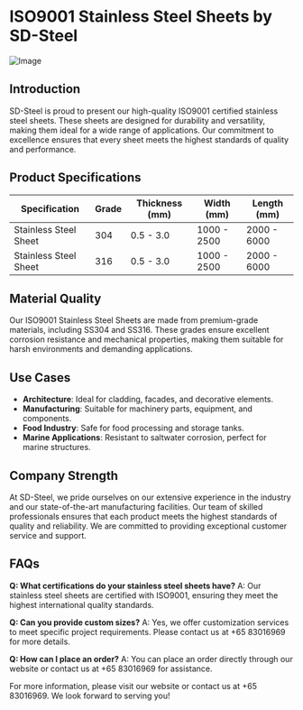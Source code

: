 # ISO9001 Stainless Steel Sheets by SD-Steel

![Image](https://github.com/user-attachments/assets/2567258e-e124-4816-932d-1809bd27ef0b)

## Introduction
SD-Steel is proud to present our high-quality ISO9001 certified stainless steel sheets. These sheets are designed for durability and versatility, making them ideal for a wide range of applications. Our commitment to excellence ensures that every sheet meets the highest standards of quality and performance.

## Product Specifications

| Specification | Grade | Thickness (mm) | Width (mm) | Length (mm) |
|---------------|-------|----------------|------------|-------------|
| Stainless Steel Sheet | 304 | 0.5 - 3.0 | 1000 - 2500 | 2000 - 6000 |
| Stainless Steel Sheet | 316 | 0.5 - 3.0 | 1000 - 2500 | 2000 - 6000 |

## Material Quality
Our ISO9001 Stainless Steel Sheets are made from premium-grade materials, including SS304 and SS316. These grades ensure excellent corrosion resistance and mechanical properties, making them suitable for harsh environments and demanding applications.

## Use Cases
- **Architecture**: Ideal for cladding, facades, and decorative elements.
- **Manufacturing**: Suitable for machinery parts, equipment, and components.
- **Food Industry**: Safe for food processing and storage tanks.
- **Marine Applications**: Resistant to saltwater corrosion, perfect for marine structures.

## Company Strength
At SD-Steel, we pride ourselves on our extensive experience in the industry and our state-of-the-art manufacturing facilities. Our team of skilled professionals ensures that each product meets the highest standards of quality and reliability. We are committed to providing exceptional customer service and support.

## FAQs
**Q: What certifications do your stainless steel sheets have?**
A: Our stainless steel sheets are certified with ISO9001, ensuring they meet the highest international quality standards.

**Q: Can you provide custom sizes?**
A: Yes, we offer customization services to meet specific project requirements. Please contact us at +65 83016969 for more details.

**Q: How can I place an order?**
A: You can place an order directly through our website or contact us at +65 83016969 for assistance.

For more information, please visit our website or contact us at +65 83016969. We look forward to serving you!